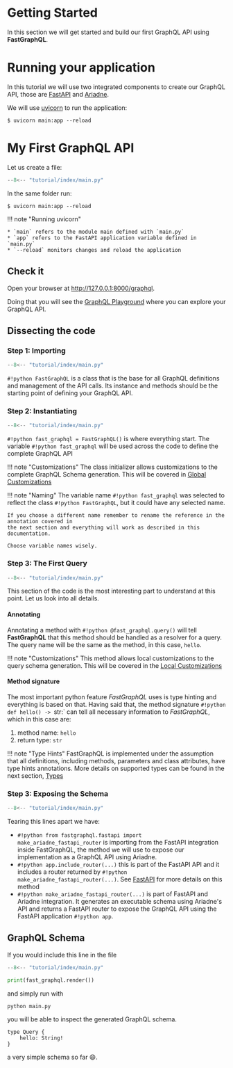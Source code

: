 # Getting Started

In this section we will get started and build our first GraphQL API using **FastGraphQL**.

# Running your application

In this tutorial we will use two integrated components to create our GraphQL API, those are
<a href="https://fastapi.tiangolo.com/" target="_blank">FastAPI</a>
and <a href="https://ariadnegraphql.org" target="_blank">Ariadne</a>.

We will use <a href="https://www.uvicorn.org" target="_blank">uvicorn</a> to run the application:

```shell
$ uvicorn main:app --reload
```

# My First GraphQL API

Let us create a file:

```python title="main.py" linenums="1"
--8<-- "tutorial/index/main.py"
```

In the same folder run:

```shell
$ uvicorn main:app --reload
```

!!! note "Running uvicorn"

    * `main` refers to the module main defined with `main.py`
    * `app` refers to the FastAPI application variable defined in `main.py`
    * `--reload` monitors changes and reload the application

## Check it

Open your browser at <a href="http://127.0.0.1:8000/graphql" target="_blank">http://127.0.0.1:8000/graphql</a>.

Doing that you will see the <a href="https://github.com/graphql/graphql-playground" target="_blank">GraphQL Playground</a> where you can explore your GraphQL API.

## Dissecting the code

### Step 1: Importing

```python title="main.py" linenums="1" hl_lines="2"
--8<-- "tutorial/index/main.py"
```

`#!python FastGraphQL` is a class that is the base for all GraphQL definitions and management of the API calls.
Its instance and methods should be the starting point of defining your GraphQL API.

### Step 2: Instantiating

```python title="main.py" linenums="1" hl_lines="6"
--8<-- "tutorial/index/main.py"
```
`#!python fast_graphql = FastGraphQL()` is where everything start. The variable `#!python fast_graphql` will be used
across the code to define the complete GraphQL API

!!! note "Customizations"
    The class initializer allows customizations to the complete GraphQL Schema generation. This will be covered in [Global Customizations](license.md)

!!! note "Naming"
    The variable name `#!python fast_graphql` was selected to reflect the class `#!python FastGraphQL`, but it could
    have any selected name.

    If you choose a different name remember to rename the reference in the annotation covered in
    the next section and everything will work as described in this documentation.

    Choose variable names wisely.


### Step 3: The First Query

```python title="main.py" linenums="1" hl_lines="9-10"
--8<-- "tutorial/index/main.py"
```
This section of the code is the most interesting part to understand at this point. Let us look into all details.

#### Annotating

Annotating a method with `#!python @fast_graphql.query()` will tell **FastGraphQL** that this method should be
handled as a resolver for a query. The query name will be the same as the method, in this case, `hello`.

!!! note "Customizations"
    This method allows local customizations to the query schema generation. This will be covered in the [Local Customizations](license.md)

#### Method signature

The most important python feature _FastGraphQL_ uses is type hinting and everything is based on that. Having said that,
the method signature `#!python def hello() -> `str:` can tell all necessary information to *FastGraphQL*, which in
this case are:

1. method name: `hello`
1. return type: `str`

!!! note "Type Hints"
    FastGraphQL is implemented under the assumption that all definitions, including methods, parameters and class attributes,
    have type hints annotations. More details on supported types can be found in the next section, [Types](data-types.md)

### Step 3: Exposing the Schema

```python title="main.py" linenums="1" hl_lines="3 14"
--8<-- "tutorial/index/main.py"
```

Tearing this lines apart we have:

* `#!python from fastgraphql.fastapi import make_ariadne_fastapi_router` is importing from the FastAPI integration inside FastGraphQL, the
method we will use to expose our implementation as a GraphQL API using Ariadne.
* `#!python app.include_router(...)` this is part of the FastAPI API and it includes a router
returned by `#!python make_ariadne_fastapi_router(...)`. See [FastAPI](https://fastapi.tiangolo.com/tutorial/bigger-applications/#include-the-apirouters-for-users-and-items) for more details on this method
* `#!python make_ariadne_fastapi_router(...)` is part of FastAPI and Ariadne integration. It generates an executable
schema using Ariadne's API and returns a FastAPI router to expose the GraphQL API using the FastAPI application `#!python app`.

## GraphQL Schema

If you would include this line in the file

```python title="main.py" linenums="1" hl_lines="16"
--8<-- "tutorial/index/main.py"

print(fast_graphql.render())
```

and simply run with

```sh
python main.py
```

you will be able to inspect the generated GraphQL schema.

```gql
type Query {
    hello: String!
}
```
a very simple schema so far :smile:.